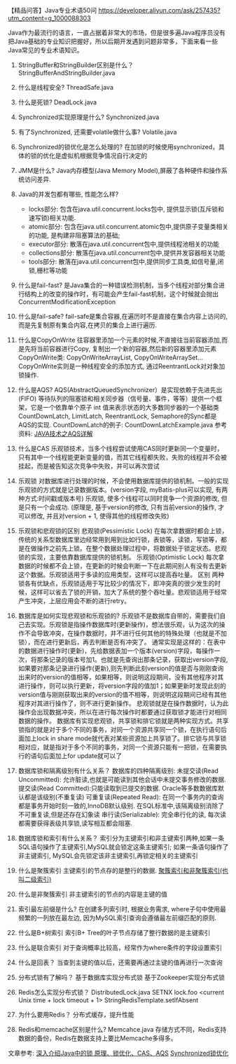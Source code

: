 【精品问答】Java专业术语50问
https://developer.aliyun.com/ask/257435?utm_content=g_1000088303

Java作为最流行的语言，一直占据着非常大的市场，但是很多遍Java程序员没有把Java基础的专业知识把握好，所以后期开发遇到问题非常多，下面来看一些Java常见的专业术语知识。


1. StringBuffer和StringBuilder区别是什么？ StringBufferAndStringBuilder.java
2. 什么是线程安全? ThreadSafe.java
3. 什么是死锁? DeadLock.java
4. Synchronized实现原理是什么? Synchronized.java
5. 有了Synchronized, 还需要volatile做什么事? Volatile.java
6. Synchronized的锁优化是怎么处理的? 在加锁的时候使用synchronized，具体的锁的优化是虚拟机根据竞争情况自行决定的
7. JMM是什么? Java内存模型(Java Memory Model),屏蔽了各种硬件和操作系统访问差异.
8. Java的并发包都有哪些, 性能怎么样?
    - locks部分: 包含在java.util.concurrent.locks包中, 提供显示锁(互斥锁和速写锁)相关功能.
    - atomic部分: 包含在java.util.concurrent.atomic包中,提供原子变量类相关的功能, 是构建非阻塞算法的基础;
    - executor部分: 散落在java.util.concurrent包中,提供线程池相关的功能
    - collections部分: 散落在java.util.concurrent包中,提供并发容器相关功能
    - tools部分: 散落在java.util.concurrent包中,提供同步工具类,如信号量,闭锁,栅栏等功能
9.  什么是fail-fast? 
    是Java集合的一种错误检测机制，当多个线程对部分集合进行结构上的改变的操作时，有可能会产生fail-fast机制，这个时候就会抛出ConcurrentModificationException
10. 什么是fail-safe?
    fail-safe是集合容器,在遍历时不是直接在集合内容上访问的,而是先复制原有集合内容,在拷贝的集合上进行遍历.
11. 什么是CopyOnWrite
    往容器里添加一个元素的时候,不直接往当前容器添加,而是先将当前容器进行Copy, 复制出一个新的容器,然后新的容器里添加元素
    CopyOnWrite类: CopyOnWriteArrayList, CopyOnWriteArraySet...
    CopyOnWrite实则是一种线程安全的添加方式, 通过ReentrantLock对对象加锁操作.
12. 什么是AQS?
    AQS(AbstractQueuedSynchronizer）是实现依赖于先进先出 (FIFO) 等待队列的阻塞锁和相关同步器（信号量、事件，等等）提供一个框架，它是一个依靠单个原子 int 值来表示状态的大多数同步器的一个基础类
    CountDownLatch, LimitLatch, ReentrantLock, Semaphore的Sync都是AQS的实现.
    CountDownLatch的例子: CountDownLatchExample.java
    参考资料: [JAVA技术之AQS详解](https://www.jianshu.com/p/da9d051dcc3d)
    
13. 什么是CAS
    乐观锁技术，当多个线程尝试使用CAS同时更新同一个变量时，只有其中一个线程能更新变量的值，而其它线程都失败，失败的线程并不会被挂起，而是被告知这次竞争中失败，并可以再次尝试

14. 乐观锁
    对数据库进行处理的时候，不会使用数据库提供的锁机制。一般的实现乐观锁的方式就是记录数据版本。(version字段, myBatis-plus可以实现, 有两种方式:时间戳或版本号)
    乐观锁, 使多个线程可以同时竞争一个资源的修改, 但是只有一个会成功. (原理是, 基于version的修改, 只有当前version的操作, 才可以修改, 并且对version + 1, 使得其他的线程修改失败)
    
15. 乐观锁和悲观锁的区别
    悲观锁(Pessimistic Lock) 在每次拿数据时都会上锁，传统的关系型数据库里边经常用到用到比如行锁，表锁等，读锁，写锁等，都是在做操作之前先上锁。在整个数据处理过程中，将数据处于锁定状态。悲观锁的实现，主要依靠数据库提供的锁机制。
    乐观锁(Optimistic Lock) 每次拿数据的时候都不会上锁，在更新的时候会判断一下在此期间别人有没有去更新这个数据。乐观锁适用于多读的应用类型，这样可以提高吞吐量。
    区别 两种锁各有优缺点，乐观锁适用于写比较少的情况下，即冲突真的很少发生的时候，这样可以省去了锁的开销，加大了系统的整个吞吐量。悲观锁适用于经常产生冲突，上层应用会不断的进行retry。
    
16. 数据库是如何实现悲观锁和乐观锁的?
    乐观锁不是数据库自带的，需要我们自己去实现。乐观锁是指操作数据库时(更新操作)，想法很乐观，认为这次的操作不会导致冲突，在操作数据时，并不进行任何其他的特殊处理（也就是不加锁），而在进行更新后，再去判断是否有冲突了。
    通常实现是这样的：在表中的数据进行操作时(更新)，先给数据表加一个版本(version)字段，每操作一次，将那条记录的版本号加1。也就是先查询出那条记录，获取出version字段,如果要对那条记录进行操作(更新),则先判断此刻version的值是否与刚刚查询出来时的version的值相等，如果相等，则说明这段期间，没有其他程序对其进行操作，则可以执行更新，将version字段的值加1；如果更新时发现此刻的version值与刚刚获取出来的version的值不相等，则说明这段期间已经有其他程序对其进行操作了，则不进行更新操作。
    悲观锁就是在操作数据时，认为此操作会出现数据冲突，所以在进行每次操作时都要通过获取锁才能进行对相同数据的操作。
    数据库有实现悲观锁，共享锁和排它锁就是两种实现方式。共享锁指的就是对于多个不同的事务，对同一个资源共享同一个锁，在执行语句后面加上lock in share mode就代表对某些资源加上共享锁了。排它锁与共享锁相对应，就是指对于多个不同的事务，对同一个资源只能有一把锁，在需要执行的语句后面加上for update就可以了
    
17. 数据库锁和隔离级别有什么关系？
    数据库的四种隔离级别: 
    未提交读(Read Uncommitted): 允许脏读,也就是可能读到其他会话中未提交事务修改的数据. 
    提交读(Read Committed):只能读取到已提交的数据. Oracle等多数数据库默认都是该级别(不重复读)
    可重复读(Repeated Read): 在同一个事务内的查询都是事务开始时刻一致的,InnoDB默认级别. 在SQL标准中,该隔离级别消除了不可重复读,但是还存在幻象读
    串行读(Serializable): 完全串行化的读, 每次读都需要获得表级共享锁,读写相互都会阻塞.

18. 数据库锁和索引有什么关系？
    索引分为主键索引和非主键索引两种,如果一条SQL语句操作了主键索引,MySQL就会锁定这条主键索引; 如果一条语句操作了非主键索引, MySQL会先锁定该非主键索引,再锁定相关的主键索引
    
19. 什么是聚簇索引
    主键索引的节点存的是整行的数据. [聚簇索引和非聚簇索引(也叫二级索引)](https://www.jianshu.com/p/fa8192853184)
    
20. 什么是非聚簇索引
    非主键索引的节点的内容是主键的值
    
21. 索引最左前缀是什么?
    在创建多列索引时, 根据业务需求, where子句中使用最频繁的一列放在最左边, 因为MySQL索引查询会遵循最左前缀匹配的原则.
    
22. 什么是B+树索引
    索引B+ Tree的叶子节点存储了整行数据的是主键索引
    
23. 什么是联合索引
    对于查询概率比较高，经常作为where条件的字段设置索引
    
24. 什么是回表？
    当查到主键的值以后，还需要再通过主键的值再进行一次查询
    
25. 分布式锁有了解吗？
    基于数据库实现分布式锁 基于Zookeeper实现分布式锁
    
26. Redis怎么实现分布式锁？ DistributedLock.java
    SETNX lock.foo <current Unix time + lock timeout + 1>
    StringRedisTemplate.setIfAbsent
    
27. 为什么要用Redis？
    分布式缓存，提升性能
    
28. Redis和memcache区别是什么? Memcahce.java
    存储方式不同，Redis支持数据的备份，Redis在数据支持上要比Memcache多得多。
    


文章参考:
[深入介绍Java中的锁 原理、锁优化、CAS、AQS](https://www.cnblogs.com/barrywxx/p/8678698.html)
[Synchronized锁优化](https://blog.csdn.net/rikkatheworld/article/details/88386511)

